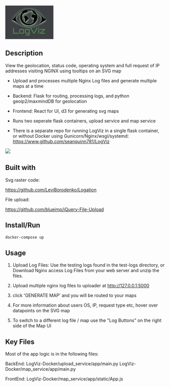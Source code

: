 
![logviz logo](logviz-logo.png)

## Description
View the geolocation, status code, operating system and full request of IP addresses visiting NGINX using tooltips on an SVG map

- Upload and processes multiple Nginx Log files and generate multiple maps at a time

- Backend: Flask for routing, processing logs, and python geoip2/maxmindDB for geolocation

- Frontend: React for UI, d3 for generating svg maps

- Runs two seperate flask containers, upload service and map service

- There is a separate repo for running LogViz in a single flask container, or without Docker using Gunicorn/Nginx/wsgi/systemd: https://www.github.com/seanquinn781/LogViz

![](logviz.gif)

## Built with

Svg raster code:

https://github.com/LeviBorodenko/Logation

File upload:

https://github.com/blueimp/jQuery-File-Upload


## Install/Run

```
docker-compose up
```

## Usage

1. Upload Log Files: Use the testing logs found in the test-logs directory, or Download Nginx access Log Files from your web server and unzip the files.

2. Upload multiple nginx log files to uploader at http://127.0.0.1:5000

3. click 'GENERATE MAP' and you will be routed to your maps

4. For more information about users OS, IP, request type etc, hover over datapoints on the SVG map

5. To switch to a different log file / map use the "Log Buttons" on the right side of the Map UI


## Key Files

Most of the app logic is in the following files:

BackEnd:
LogViz-Docker/upload_service/app/main.py
LogViz-Docker/map_service/app/main.py

FrontEnd:
LogViz-Docker/map_service/app/static/App.js
